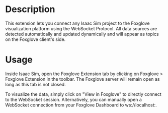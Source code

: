 # Description

This extension lets you connect any Isaac Sim project to the Foxglove visualization platform using the WebSocket Protocol.
All data sources are detected automatically and updated dynamically and will appear as topics on the Foxglove client's side.

# Usage

Inside Isaac Sim, open the Foxglove Extension tab by clicking on Foxglove > Foxglove Extension in the toolbar. The Foxglove 
server will remain open as long as this tab is not closed.

To visualize the data, simply click on "View in Foxglove" to directly connect to the WebSocket session.
Alternatively, you can manually open a WebSocket connection from your Foxglove Dashboard to ws://localhost:<port>.

